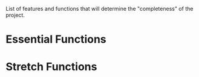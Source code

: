 List of features and functions that will determine the "completeness" of the project.
# Essential Functions
# Stretch Functions

